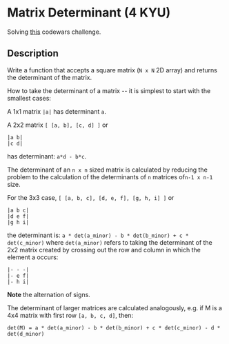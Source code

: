 # Matrix Determinant (4 KYU)

Solving [this](https://www.codewars.com/kata/52a382ee44408cea2500074c/train/java) codewars challenge.

## Description

Write a function that accepts a square matrix (`N x N` 2D array) and returns the determinant of the matrix.

How to take the determinant of a matrix -- it is simplest to start with the smallest cases:

A 1x1 matrix `|a|` has determinant `a`.

A 2x2 matrix `[ [a, b], [c, d] ]` or

```
|a b|
|c d|
```
has determinant: `a*d - b*c`.

The determinant of an `n x n` sized matrix is calculated by reducing the problem to the calculation of the determinants of `n` matrices of`n-1 x n-1` size.

For the 3x3 case, `[ [a, b, c], [d, e, f], [g, h, i] ]` or

```
|a b c|
|d e f|
|g h i|
```

the determinant is: `a * det(a_minor) - b * det(b_minor) + c * det(c_minor)` where `det(a_minor)` refers to taking the determinant of the 2x2 matrix created by crossing out the row and column in which the element a occurs:

```
|- - -|
|- e f|
|- h i|
```

**Note** the alternation of signs.

The determinant of larger matrices are calculated analogously, e.g. if M is a 4x4 matrix with first row `[a, b, c, d]`, then:

`det(M) = a * det(a_minor) - b * det(b_minor) + c * det(c_minor) - d * det(d_minor)`